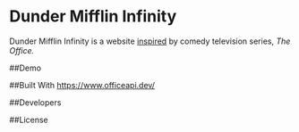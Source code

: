 # Dunder Mifflin Infinity

Dunder Mifflin Infinity is a website [inspired](https://en.wikipedia.org/wiki/Dunder_Mifflin_Infinity) by comedy television series, *The Office.* 

##Demo

##Built With
https://www.officeapi.dev/

##Developers

##License


